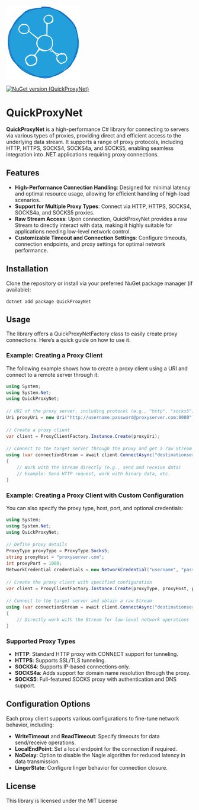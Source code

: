 ![](icon.png)

[![NuGet version (QuickProxyNet)](https://img.shields.io/nuget/v/QuickProxyNet?style=flat-square)](https://www.nuget.org/packages/QuickProxyNet/)

# QuickProxyNet

**QuickProxyNet** is a high-performance C# library for connecting to servers via various types of proxies, providing direct and efficient access to the underlying data stream. It supports a range of proxy protocols, including HTTP, HTTPS, SOCKS4, SOCKS4a, and SOCKS5, enabling seamless integration into .NET applications requiring proxy connections.

## Features

- **High-Performance Connection Handling**: Designed for minimal latency and optimal resource usage, allowing for efficient handling of high-load scenarios.
- **Support for Multiple Proxy Types**: Connect via HTTP, HTTPS, SOCKS4, SOCKS4a, and SOCKS5 proxies.
- **Raw Stream Access**: Upon connection, QuickProxyNet provides a raw Stream to directly interact with data, making it highly suitable for applications needing low-level network control.
- **Customizable Timeout and Connection Settings**: Configure timeouts, connection endpoints, and proxy settings for optimal network performance.

## Installation

Clone the repository or install via your preferred NuGet package manager (if available):

```dotnet add package QuickProxyNet```


## Usage

The library offers a QuickProxyNetFactory class to easily create proxy connections. Here’s a quick guide on how to use it.

### Example: Creating a Proxy Client

The following example shows how to create a proxy client using a URI and connect to a remote server through it:
```csharp
using System;
using System.Net;
using QuickProxyNet;

// URI of the proxy server, including protocol (e.g., "http", "socks5")
Uri proxyUri = new Uri("http://username:password@proxyserver.com:8080");

// Create a proxy client
var client = ProxyClientFactory.Instance.Create(proxyUri);

// Connect to the target server through the proxy and get a raw Stream for direct data access
using (var connectionStream = await client.ConnectAsync("destinationserver.com", 80))
{
    // Work with the Stream directly (e.g., send and receive data)
    // Example: Send HTTP request, work with binary data, etc.
}
```
### Example: Creating a Proxy Client with Custom Configuration

You can also specify the proxy type, host, port, and optional credentials:
```csharp
using System;
using System.Net;
using QuickProxyNet;

// Define proxy details
ProxyType proxyType = ProxyType.Socks5;
string proxyHost = "proxyserver.com";
int proxyPort = 1080;
NetworkCredential credentials = new NetworkCredential("username", "password");

// Create the proxy client with specified configuration
var client = ProxyClientFactory.Instance.Create(proxyType, proxyHost, proxyPort, credentials);

// Connect to the target server and obtain a raw Stream
using (var connectionStream = await client.ConnectAsync("destinationserver.com", 80))
{
    // Directly work with the Stream for low-level network operations
}
```
### Supported Proxy Types

- **HTTP**: Standard HTTP proxy with CONNECT support for tunneling.
- **HTTPS**: Supports SSL/TLS tunneling.
- **SOCKS4**: Supports IP-based connections only.
- **SOCKS4a**: Adds support for domain name resolution through the proxy.
- **SOCKS5**: Full-featured SOCKS proxy with authentication and DNS support.

## Configuration Options

Each proxy client supports various configurations to fine-tune network behavior, including:

- **WriteTimeout** and **ReadTimeout**: Specify timeouts for data send/receive operations.
- **LocalEndPoint**: Set a local endpoint for the connection if required.
- **NoDelay**: Option to disable the Nagle algorithm for reduced latency in data transmission.
- **LingerState**: Configure linger behavior for connection closure.

## License

This library is licensed under the MIT License